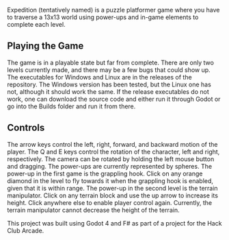 Expedition (tentatively named) is a puzzle platformer game where you have to traverse a 13x13 world using power-ups and in-game elements to complete each level.

## Playing the Game
The game is in a playable state but far from complete. There are only two levels currently made, and there may be a few bugs that could show up.
The executables for Windows and Linux are in the releases of the repository. The Windows version has been tested, but the Linux one has not, although it should work the same. If the release executables do not work, one can download the source code and either run it through Godot or go into the Builds folder and run it from there.

## Controls
The arrow keys control the left, right, forward, and backward motion of the player. The Q and E keys control the rotation of the character, left and right, respectively. The camera can be rotated by holding the left mouse button and dragging.
The power-ups are currently represented by spheres. The power-up in the first game is the grappling hook. Click on any orange diamond in the level to fly towards it when the grappling hook is enabled, given that it is within range. The power-up in the second level is the terrain manipulator. Click on any terrain block and use the up arrow to increase its height. Click anywhere else to enable player control again. Currently, the terrain manipulator cannot decrease the height of the terrain.



This project was built using Godot 4 and F# as part of a project for the Hack Club Arcade.
